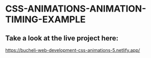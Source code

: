 # CSS-ANIMATIONS-ANIMATION-TIMING-EXAMPLE

## Take a look at the live project here:
https://bucheli-web-development-css-animations-5.netlify.app/
